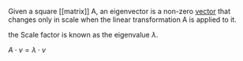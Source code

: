 Given a square [[matrix]] A, an eigenvector is a non-zero [vector](vectors.md) that changes only in scale when the linear transformation A is applied to it.

the Scale factor is known as the eigenvalue $\lambda$.

$A \cdot v = \lambda \cdot v$
